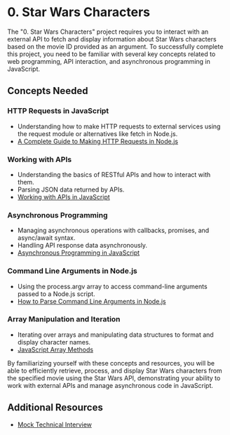 # 0. Star Wars Characters

The "0. Star Wars Characters" project requires you to interact with an external API to fetch and display information about Star Wars characters based on the movie ID provided as an argument. To successfully complete this project, you need to be familiar with several key concepts related to web programming, API interaction, and asynchronous programming in JavaScript.

## Concepts Needed

### HTTP Requests in JavaScript

- Understanding how to make HTTP requests to external services using the request module or alternatives like fetch in Node.js.
- [A Complete Guide to Making HTTP Requests in Node.js]([https://www.memberstack.com/blog/node-http-request])

### Working with APIs

- Understanding the basics of RESTful APIs and how to interact with them.
- Parsing JSON data returned by APIs.
- [Working with APIs in JavaScript]([https://www.example.com](https://developer.mozilla.org/en-US/docs/Learn/JavaScript/Client-side_web_APIs/Introduction))

### Asynchronous Programming

- Managing asynchronous operations with callbacks, promises, and async/await syntax.
- Handling API response data asynchronously.
- [Asynchronous Programming in JavaScript](https://developer.mozilla.org/en-US/docs/Learn/JavaScript/Asynchronous)

### Command Line Arguments in Node.js

- Using the process.argv array to access command-line arguments passed to a Node.js script.
- [How to Parse Command Line Arguments in Node.js]([https://www.example.com](https://tecadmin.net/how-to-parse-command-line-arguments-in-nodejs/))

### Array Manipulation and Iteration

- Iterating over arrays and manipulating data structures to format and display character names.
- [JavaScript Array Methods]([https://www.example.com](https://developer.mozilla.org/en-US/docs/Web/JavaScript/Reference/Global_Objects/Array))

By familiarizing yourself with these concepts and resources, you will be able to efficiently retrieve, process, and display Star Wars characters from the specified movie using the Star Wars API, demonstrating your ability to work with external APIs and manage asynchronous code in JavaScript.

## Additional Resources

- [Mock Technical Interview]([https://www.example.com](https://youtu.be/bmqZ5AhNr3g?si=pyzinJZAwqiVeGjT))
